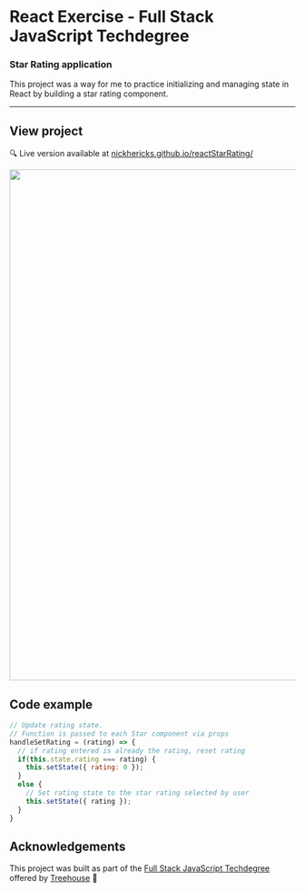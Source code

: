 # React Exercise - Full Stack JavaScript Techdegree

### Star Rating application
This project was a way for me to practice initializing and managing state in React by building a star rating component.

***

## View project
:mag: Live version available at [nickhericks.github.io/reactStarRating/](https://nickhericks.github.io/reactStarRating/)

<img src="https://res.cloudinary.com/dtqevfsxh/image/upload/v1565075582/portfolio/starrating.png" width="899px">

<!-- ## Project objective -->
<!-- To complete this project I created JavaScript classes (Game, Board, Space, Player, Token) to organize the code. Each class, with its constructor function, methods, getters and setters is in its own .js file, and the app.js file handles the interaction with DOM elements. -->
<!-- 
## Techniques and concepts
- Express web framework -->

## Code example
```javascript
// Update rating state.
// Function is passed to each Star component via props
handleSetRating = (rating) => {
  // if rating entered is already the rating, reset rating
  if(this.state.rating === rating) {
    this.setState({ rating: 0 });
  }
  else {
    // Set rating state to the star rating selected by user
    this.setState({ rating });
  }
}
```

## Acknowledgements
This project was built as part of the [Full Stack JavaScript Techdegree](https://join.teamtreehouse.com/techdegree/) offered by [Treehouse](https://teamtreehouse.com) :raised_hands:
